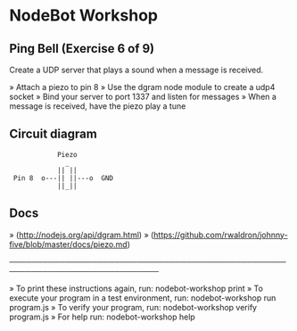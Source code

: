 # NodeBot Workshop

## Ping Bell (Exercise 6 of 9)

 Create a UDP server that plays a sound when a message is received.

  » Attach a piezo to pin 8
  » Use the dgram node module to create a udp4 socket
  » Bind your server to port 1337 and listen for messages
  » When a message is received, have the piezo play a tune

## Circuit diagram

                Piezo
                  _
                || ||
     Pin 8  o---|| ||---o  GND
                ||_||

## Docs

  » (http://nodejs.org/api/dgram.html)
  » (https://github.com/rwaldron/johnny-five/blob/master/docs/piezo.md)

─────────────────────────────────────────────────────────────────────────────

  » To print these instructions again, run: nodebot-workshop print
  » To execute your program in a test environment, run: nodebot-workshop
    run program.js
  » To verify your program, run: nodebot-workshop verify program.js
  » For help run: nodebot-workshop help   
